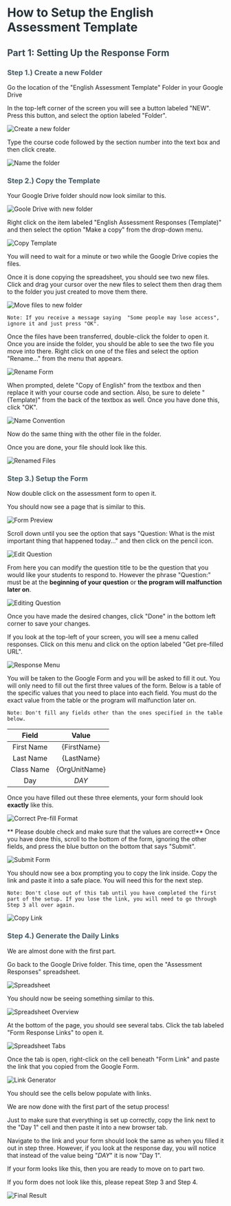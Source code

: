 <style>
h1{
    color:#263238;
}
h2{
    color:#37474F;
}
h3{
    color:#475b66;
}
ul{
    padding:2%;
}

strong>em,em>strong {
    font-style:normal;
    font-weight:normal;
    text-decoration:underline;
}

</style>

# How to Setup the English Assessment Template
## Part 1: Setting Up the Response Form
### Step 1.) Create a new Folder

Go the location of the "English Assessment Template" Folder in your Google Drive

In the top-left corner of the screen you will see a button labeled "NEW". Press this button, and select the option labeled "Folder".

![Create a new folder](https://www.github.com/byuicampuscd/english-assessment/blob/master/images/step_2.png "Create a new folder")

Type the course code followed by the section number into the text box and then click create.

![Name the folder](https://www.github.com/byuicampuscd/english-assessment/blob/master/images/step_3.png "Name the folder")

### Step 2.) Copy the Template

Your Google Drive folder should now look similar to this.

![Goole Drive with new folder](https://www.github.com/byuicampuscd/english-assessment/blob/master/images/step_4.png "Goole Drive with new folder")

Right click on the item labeled "English Assessment Responses (Template)" and then select the option "Make a copy" from the drop-down menu.

![Copy Template](https://www.github.com/byuicampuscd/english-assessment/blob/master/images/step_5.png "Copy template")

You will need to wait for a minute or two while the Google Drive copies the files. 

Once it is done copying the spreadsheet, you should see two new files.
Click and drag your cursor over the new files to select them then drag them to the folder you just created to move them there.


![Move files to new folder](https://www.github.com/byuicampuscd/english-assessment/blob/master/images/step_7.png "Move files to new folder")
```
Note: If you receive a message saying  "Some people may lose access", ignore it and just press "OK".
```

Once the files have been transferred, double-click the folder to open it. Once you are inside the folder, you should be able to see the two file you move into there.
Right click on one of the files and select the option "Rename..." from the menu that appears.

![Rename Form](https://www.github.com/byuicampuscd/english-assessment/blob/master/images/step_10.png "Rename Form")

When prompted, delete "Copy of English" from the textbox and then replace it with your course code and section. Also, be sure to delete "(Template)" from the back of the textbox as well. Once you have done this, click "OK".

![Name Convention](https://www.github.com/byuicampuscd/english-assessment/blob/master/images/step_13.png "Name Convention")

Now do the same thing with the other file in the folder.

Once you are done, your file should look like this.

![Renamed Files](https://www.github.com/byuicampuscd/english-assessment/blob/master/images/step_17.png "Renamed Files")

### Step 3.) Setup the Form

Now double click on the assessment form to open it.

You should now see a page that is similar to this. 

![Form Preview](https://www.github.com/byuicampuscd/english-assessment/blob/master/images/step_18.png "Form Preview")

Scroll down until you see the option that says "Question: What is the mist important thing that happened today..." and then click on the pencil icon.

![Edit Question](https://www.github.com/byuicampuscd/english-assessment/blob/master/images/step_19a.png "Edit Question")

From here you can modify the question title to be the question that you would like your students to respond to. However the phrase "Question:" must be 
at the **beginning of your question** or **the program will malfunction later on**.

![Editing Question](https://www.github.com/byuicampuscd/english-assessment/blob/master/images/step_20.png "Editing Question")

Once you have made the desired changes, click "Done" in the bottom left corner to save your changes.

If you look at the top-left of your screen, you will see a menu called responses. Click on this menu and click on the option labeled "Get pre-filled URL".

![Response Menu](https://www.github.com/byuicampuscd/english-assessment/blob/master/images/step_21.png "Response Menu")

You will be taken to the Google Form and you will be asked to fill it out. You will only need to fill out the first three values of the form.
Below is a table of the specific values that you need to place into each field. You must do the exact value from the table or the program will malfunction later on.

```
Note: Don't fill any fields other than the ones specified in the table below.
```

|     Field|        Value|
|:--------:|:-----------:|
|First Name|{FirstName}  |
|Last Name |{LastName}   |
|Class Name|{OrgUnitName}|
|Day       |$DAY$        |

Once you have filled out these three elements, your form should look **exactly** like this.

![Correct Pre-fill Format](https://www.github.com/byuicampuscd/english-assessment/blob/master/images/form_fill_ex.png "Correct Pre-fill Format")

**
Please double check and make sure that the values are correct!** 
Once you have done this, scroll to the bottom of the form, ignoring the other fields, and press the blue button on the bottom that says "Submit".

![Submit Form](https://www.github.com/byuicampuscd/english-assessment/blob/master/images/step_25.png "Submit Form")

You should now see a box prompting you to copy the link inside. Copy the link and paste it into a safe place. You will need this for the next step.
```
Note: Don't close out of this tab until you have completed the first part of the setup. If you lose the link, you will need to go through Step 3 all over again.
```
![Copy Link](https://www.github.com/byuicampuscd/english-assessment/blob/master/images/step_26.png "Copy Link")

### Step 4.) Generate the Daily Links

We are almost done with the first part.

Go back to the Google Drive folder.  This time, open the "Assessment Responses" spreadsheet.

![Spreadsheet](https://www.github.com/byuicampuscd/english-assessment/blob/master/images/step_27.png "Spreadsheet")

You should now be seeing something similar to this.

![Spreadsheet Overview](https://www.github.com/byuicampuscd/english-assessment/blob/master/images/step_28_1.png "Spreadsheet Overview")

At the bottom of the page, you should see several tabs. Click the tab labeled "Form Response Links" to open it.

![Spreadsheet Tabs](https://www.github.com/byuicampuscd/english-assessment/blob/master/images/step_28.png "Spreadsheet Tabs")

Once the tab is open, right-click on the cell beneath "Form Link" and paste the link that you copied from the Google Form.

![Link Generator](https://www.github.com/byuicampuscd/english-assessment/blob/master/images/step_31.png "Link Generator")

You should see the cells below populate with links. 


We are now done with the first part of the setup process!

Just to make sure that everything is set up correctly, copy the link next to the "Day 1" cell and then paste it into a new browser tab. 

Navigate to the link and your form should look the same as when you filled it out in step three. However, if you look at the response day, you will notice that instead of the value being "$DAY$" it is now "Day 1". 

If your form looks like this, then you are ready to move on to part two.

If you form does not look like this, please repeat Step 3 and Step 4.   

![Final Result](https://www.github.com/byuicampuscd/english-assessment/blob/master/images/step_last_p1.png "Final Result")







